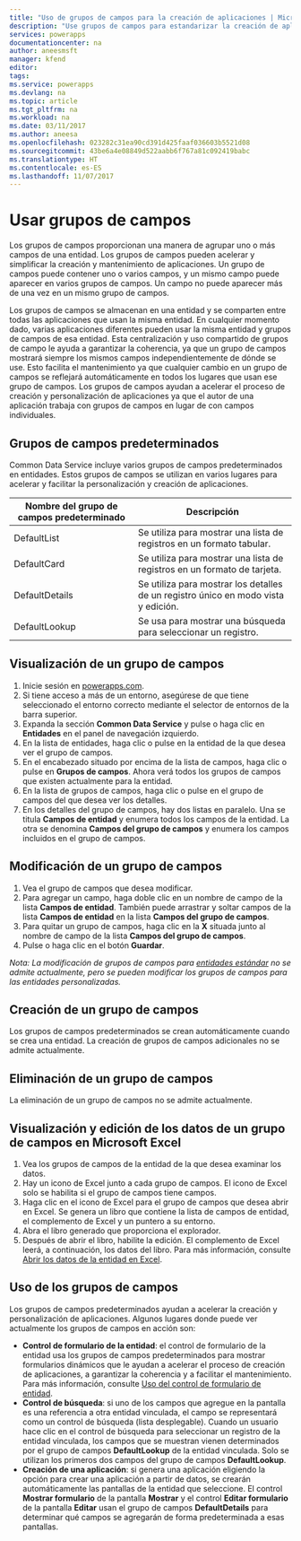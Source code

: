 ```yaml
---
title: "Uso de grupos de campos para la creación de aplicaciones | Microsoft Docs"
description: "Use grupos de campos para estandarizar la creación de aplicaciones en la base de datos."
services: powerapps
documentationcenter: na
author: aneesmsft
manager: kfend
editor: 
tags: 
ms.service: powerapps
ms.devlang: na
ms.topic: article
ms.tgt_pltfrm: na
ms.workload: na
ms.date: 03/11/2017
ms.author: aneesa
ms.openlocfilehash: 023282c31ea90cd391d425faaf036603b5521d08
ms.sourcegitcommit: 43be6a4e08849d522aabb6f767a81c092419babc
ms.translationtype: HT
ms.contentlocale: es-ES
ms.lasthandoff: 11/07/2017
---
```

# <a name="use-field-groups"></a>Usar grupos de campos
Los grupos de campos proporcionan una manera de agrupar uno o más campos de una entidad. Los grupos de campos pueden acelerar y simplificar la creación y mantenimiento de aplicaciones. Un grupo de campos puede contener uno o varios campos, y un mismo campo puede aparecer en varios grupos de campos. Un campo no puede aparecer más de una vez en un mismo grupo de campos.

Los grupos de campos se almacenan en una entidad y se comparten entre todas las aplicaciones que usan la misma entidad. En cualquier momento dado, varias aplicaciones diferentes pueden usar la misma entidad y grupos de campos de esa entidad. Esta centralización y uso compartido de grupos de campo le ayuda a garantizar la coherencia, ya que un grupo de campos mostrará siempre los mismos campos independientemente de dónde se use. Esto facilita el mantenimiento ya que cualquier cambio en un grupo de campos se reflejará automáticamente en todos los lugares que usan ese grupo de campos. Los grupos de campos ayudan a acelerar el proceso de creación y personalización de aplicaciones ya que el autor de una aplicación trabaja con grupos de campos en lugar de con campos individuales.

## <a name="default-field-groups"></a>Grupos de campos predeterminados
Common Data Service incluye varios grupos de campos predeterminados en entidades. Estos grupos de campos se utilizan en varios lugares para acelerar y facilitar la personalización y creación de aplicaciones.

| Nombre del grupo de campos predeterminado | Descripción |
| --- | --- |
| DefaultList |Se utiliza para mostrar una lista de registros en un formato tabular. |
| DefaultCard |Se utiliza para mostrar una lista de registros en un formato de tarjeta. |
| DefaultDetails |Se utiliza para mostrar los detalles de un registro único en modo vista y edición. |
| DefaultLookup |Se usa para mostrar una búsqueda para seleccionar un registro. |

## <a name="view-a-field-group"></a>Visualización de un grupo de campos
1. Inicie sesión en [powerapps.com](https://web.powerapps.com).
2. Si tiene acceso a más de un entorno, asegúrese de que tiene seleccionado el entorno correcto mediante el selector de entornos de la barra superior.
3. Expanda la sección **Common Data Service** y pulse o haga clic en **Entidades** en el panel de navegación izquierdo.
4. En la lista de entidades, haga clic o pulse en la entidad de la que desea ver el grupo de campos.
5. En el encabezado situado por encima de la lista de campos, haga clic o pulse en **Grupos de campos**. Ahora verá todos los grupos de campos que existen actualmente para la entidad.
6. En la lista de grupos de campos, haga clic o pulse en el grupo de campos del que desea ver los detalles.
7. En los detalles del grupo de campos, hay dos listas en paralelo. Una se titula **Campos de entidad** y enumera todos los campos de la entidad. La otra se denomina **Campos del grupo de campos** y enumera los campos incluidos en el grupo de campos.

## <a name="modify-a-field-group"></a>Modificación de un grupo de campos
1. Vea el grupo de campos que desea modificar.
2. Para agregar un campo, haga doble clic en un nombre de campo de la lista **Campos de entidad**. También puede arrastrar y soltar campos de la lista **Campos de entidad** en la lista **Campos del grupo de campos**.
3. Para quitar un grupo de campos, haga clic en la **X** situada junto al nombre de campo de la lista **Campos del grupo de campos**.
4. Pulse o haga clic en el botón **Guardar**.

*Nota: La modificación de grupos de campos para [entidades estándar](guided-learning/learning-common-data-service-entities.md) no se admite actualmente, pero se pueden modificar los grupos de campos para las entidades personalizadas.*

## <a name="creating-a-field-group"></a>Creación de un grupo de campos
Los grupos de campos predeterminados se crean automáticamente cuando se crea una entidad. La creación de grupos de campos adicionales no se admite actualmente.

## <a name="delete-a-field-group"></a>Eliminación de un grupo de campos
La eliminación de un grupo de campos no se admite actualmente.

## <a name="view-and-edit-field-group-data-in-microsoft-excel"></a>Visualización y edición de los datos de un grupo de campos en Microsoft Excel
1. Vea los grupos de campos de la entidad de la que desea examinar los datos.
2. Hay un icono de Excel junto a cada grupo de campos. El icono de Excel solo se habilita si el grupo de campos tiene campos.
3. Haga clic en el icono de Excel para el grupo de campos que desea abrir en Excel. Se genera un libro que contiene la lista de campos de entidad, el complemento de Excel y un puntero a su entorno.
4. Abra el libro generado que proporciona el explorador.
5. Después de abrir el libro, habilite la edición. El complemento de Excel leerá, a continuación, los datos del libro. Para más información, consulte [Abrir los datos de la entidad en Excel](data-platform-interactive-excel.md).

## <a name="field-group-usage"></a>Uso de los grupos de campos
Los grupos de campos predeterminados ayudan a acelerar la creación y personalización de aplicaciones. Algunos lugares donde puede ver actualmente los grupos de campos en acción son:

* **Control de formulario de la entidad**: el control de formulario de la entidad usa los grupos de campos predeterminados para mostrar formularios dinámicos que le ayudan a acelerar el proceso de creación de aplicaciones, a garantizar la coherencia y a facilitar el mantenimiento. Para más información, consulte [Uso del control de formulario de entidad](entity-form-control.md).
* **Control de búsqueda**: si uno de los campos que agregue en la pantalla es una referencia a otra entidad vinculada, el campo se representará como un control de búsqueda (lista desplegable). Cuando un usuario hace clic en el control de búsqueda para seleccionar un registro de la entidad vinculada, los campos que se muestran vienen determinados por el grupo de campos **DefaultLookup** de la entidad vinculada. Solo se utilizan los primeros dos campos del grupo de campos **DefaultLookup**.
* **Creación de una aplicación**: si genera una aplicación eligiendo la opción para crear una aplicación a partir de datos, se crearán automáticamente las pantallas de la entidad que seleccione. El control **Mostrar formulario** de la pantalla **Mostrar** y el control **Editar formulario** de la pantalla **Editar** usan el grupo de campos **DefaultDetails** para determinar qué campos se agregarán de forma predeterminada a esas pantallas.

